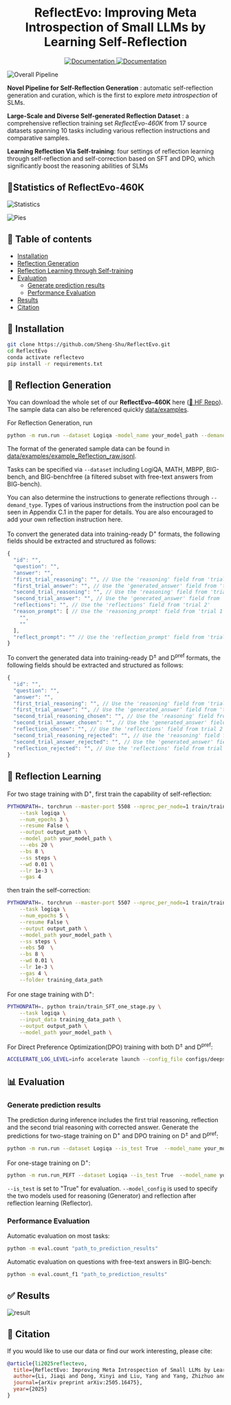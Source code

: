 <h1 align="center">ReflectEvo: Improving Meta Introspection of Small LLMs  by Learning Self-Reflection</h1>

  
<p align="center">
    <a href="https://huggingface.co/datasets/bigai-nlco/ReflectionEvo">
        <img alt="Documentation" src="https://img.shields.io/badge/Dataset-HF Data-yellow.svg">
    </a>
    <a href="https://arxiv.org/abs/2505.16475">
        <img alt="Documentation" src="https://img.shields.io/badge/Paper-arXiv-red.svg">
    </a>
</p>


![Overall Pipeline](assets/overall.png)

**Novel Pipeline for Self-Reflection Generation** : automatic self-reflection generation and curation, which is the first to explore *meta introspection* of SLMs.

**Large-Scale and Diverse Self-generated Reflection Dataset** : a comprehensive reflection training set *ReflectEvo-460K* from 17 source datasets spanning 10 tasks including various reflection instructions and comparative samples.

**Learning Reflection Via Self-training**: four settings of reflection learning through self-reflection and self-correction based on SFT and DPO, which significantly boost the reasoning abilities of SLMs


## 📌Statistics of ReflectEvo-460K
![Statistics](assets/statistics.png)

![Pies](assets/pies.png)


## 📖 Table of contents
- [Installation](#installation)
- [Reflection Generation](#reflection-generation)
- [Reflection Learning through Self-training](#training-guide)
- [Evaluation](#evaluation)
  - [Generate prediction results](#generate-results)
  - [Performance Evaluation](#evaluate-performance)
- [Results](#results)
- [Citation](#citation)

  
## 💁 Installation

   ```bash
   git clone https://github.com/Sheng-Shu/ReflectEvo.git
   cd ReflectEvo
   conda activate reflectevo
   pip install -r requirements.txt
   ```

   
## 🤔 Reflection Generation

You can download the whole set of our **ReflectEvo-460K** here  ([🤗 HF Repo](https://huggingface.co/datasets/bigai-nlco/ReflectionEvo)). The sample data can also be referenced quickly [data/examples](data/examples).

For Reflection Generation, run
```bash
python -m run.run --dataset Logiqa -model_name your_model_path --demand_type reflection_instruction_type
```

The format of the generated sample data can be found in [data/examples/example_Reflection_raw.jsonl](data/examples/example_Reflection_raw.jsonl).

Tasks can be specified via `--dataset` including LogiQA, MATH, MBPP, BIG-bench, and BIG-benchfree (a filtered subset with free-text answers from BIG-bench).

You can also determine the instructions to generate reflections through `--demand_type`.  Types of various instructions from the instruction pool can be seen in Appendix C.1 in the paper for details. You are also encouraged to add your own reflection instruction here.

To convert the generated data into training-ready D<sup>+</sup> formats, the following fields should be extracted and structured as follows:


```js
{
  "id": "",
  "question": "",
  "answer": "",
  "first_trial_reasoning": "", // Use the 'reasoning' field from 'trial 1'
  "first_trial_answer": "", // Use the 'generated_answer' field from 'trial 1'
  "second_trial_reasoning": "", // Use the 'reasoning' field from 'trial 2'
  "second_trial_answer": "", // Use the 'generated_answer' field from 'trial 2'
  "reflections": "", // Use the 'reflections' field from 'trial 2'
  "reason_prompt": [ // Use the 'reasoning_prompt' field from 'trial 1'
    "",
    ""
  ],
  "reflect_prompt": "" // Use the 'reflection_prompt' field from 'trial 2'
}
```

To convert the generated data into training-ready D<sup>±</sup> and D<sup>pref</sup> formats, the following fields should be extracted and structured as follows:

```js
{
  "id": "",
  "question": "",
  "answer": "",
  "first_trial_reasoning": "", // Use the 'reasoning' field from 'trial 1'
  "first_trial_answer": "", // Use the 'generated_answer' field from 'trial 1'
  "second_trial_reasoning_chosen": "", // Use the 'reasoning' field from trial 2 in the preferred sample
  "second_trial_answer_chosen": "", // Use the 'generated_answer' field from trial 2 in the preferred sample
  "reflection_chosen": "", // Use the 'reflections' field from trial 2 in the preferred sample
  "second_trial_reasoning_rejected": "", // Use the 'reasoning' field from trial 2 in the non-preferred sample
  "second_trial_answer_rejected": "", // Use the 'generated_answer' field from trial 2 in the non-preferred sample
  "reflection_rejected": "", // Use the 'reflections' field from trial 2 in the non-preferred output
}
```

## 🚀 Reflection Learning

For two stage training with D<sup>+</sup>, first train the capability of self-reflection:

```bash
PYTHONPATH=. torchrun --master-port 5508 --nproc_per_node=1 train/train_SFT_two_stage_1.py \
    --task logiqa \
    --num_epochs 3 \
    --resume False \
    --output output_path \
    --model_path your_model_path \
    ---ebs 20 \
    --bs 8 \
    --ss steps \
    --wd 0.01 \
    --lr 1e-3 \
    --gas 4
```

then train the self-correction:
```bash
PYTHONPATH=. torchrun --master-port 5507 --nproc_per_node=1 train/train_SFT_two_stage_2.py  \
    --task logiqa \
    --num_epochs 5 \
    --resume False \
    --output output_path \
    --model_path your_model_path \
    --ss steps \
    --ebs 50  \
    --bs 8 \
    --wd 0.01 \
    --lr 1e-3 \
    --gas 4 \
    --folder training_data_path 
```

For one stage training with D<sup>+</sup>:
```bash
PYTHONPATH=. python train/train_SFT_one_stage.py \
    --task logiqa \
    --input_data training_data_path \
    --output output_path \
    --model_path your_model_path \
```

For Direct Preference Optimization(DPO) training with both D<sup>±</sup> and D<sup>pref</sup>:
```bash
ACCELERATE_LOG_LEVEL=info accelerate launch --config_file configs/deepspeed_zero3.yaml --num_processes=4 run_dpo.py configs/DPO_train_config.yaml
```

## 📊 Evaluation
### Generate prediction results
The prediction during inference includes the first trial reasoning, reflection and the second trial reasoning with corrected answer. 
Generate the predictions for two-stage training on D<sup>+</sup> and DPO training on D<sup>±</sup> and D<sup>pref</sup>:

```bash
python -m run.run --dataset Logiqa --is_test True  --model_name your_model_path --model_config model_config
```
For one-stage training on D<sup>+</sup>:

```bash
python -m run.run_PEFT --dataset Logiqa --is_test True  --model_name your_model_path --model_config model_config
```

`--is_test` is set to "True" for evaluation. `--model_config` is used to specify the two models used for reasoning (Generator) and reflection after reflection learning (Reflector).

### Performance Evaluation

Automatic evaluation on most tasks:

```bash
python -m eval.count "path_to_prediction_results"
```

Automatic evaluation on questions with free-text answers in BIG-bench:

```bash
python -m eval.count_f1 "path_to_prediction_results"
```

## ✅ Results

![result](assets/result.png)


## 📝 Citation
If you would like to use our data or find our work interesting, please cite:
```bibtex
@article{li2025reflectevo,
  title={ReflectEvo: Improving Meta Introspection of Small LLMs by Learning Self-Reflection},
  author={Li, Jiaqi and Dong, Xinyi and Liu, Yang and Yang, Zhizhuo and Wang, Quansen and Wang, Xiaobo and Zhu, SongChun and Jia, Zixia and Zheng, Zilong},
  journal={arXiv preprint arXiv:2505.16475},
  year={2025}
}
```

